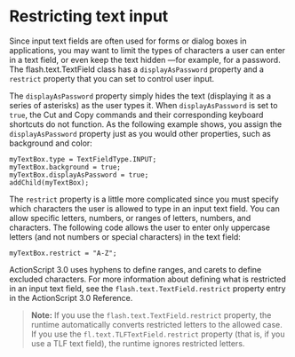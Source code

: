 # Restricting text input

Since input text fields are often used for forms or dialog boxes in
applications, you may want to limit the types of characters a user can enter in
a text field, or even keep the text hidden —for example, for a password. The
flash.text.TextField class has a `displayAsPassword` property and a `restrict`
property that you can set to control user input.

The `displayAsPassword` property simply hides the text (displaying it as a
series of asterisks) as the user types it. When `displayAsPassword` is set to
`true`, the Cut and Copy commands and their corresponding keyboard shortcuts do
not function. As the following example shows, you assign the `displayAsPassword`
property just as you would other properties, such as background and color:

    myTextBox.type = TextFieldType.INPUT;
    myTextBox.background = true;
    myTextBox.displayAsPassword = true;
    addChild(myTextBox);

The `restrict` property is a little more complicated since you must specify
which characters the user is allowed to type in an input text field. You can
allow specific letters, numbers, or ranges of letters, numbers, and characters.
The following code allows the user to enter only uppercase letters (and not
numbers or special characters) in the text field:

    myTextBox.restrict = "A-Z";

ActionScript 3.0 uses hyphens to define ranges, and carets to define excluded
characters. For more information about defining what is restricted in an input
text field, see the `flash.text.TextField.restrict` property entry in the
ActionScript 3.0 Reference.

> **Note:** If you use the `flash.text.TextField.restrict` property, the runtime
> automatically converts restricted letters to the allowed case. If you use the
> `fl.text.TLFTextField.restrict` property (that is, if you use a TLF text
> field), the runtime ignores restricted letters.
